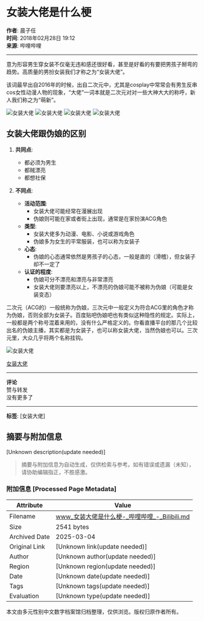 # 女装大佬是什么梗

**作者**: 晨子任  
**时间**: 2018年02月28日 19:12  
**来源**: 哔哩哔哩  

---

意为形容男生穿女装不仅毫无违和感还很好看，甚至是好看的有要把男孩子掰弯的趋势。高质量的男扮女装我们才称之为“女装大佬”。

该词最早出自2016年的时候，出自二次元中，尤其是cosplay中常常会有男生反串cos女性动漫人物的现象，“大佬”一词本就是二次元对对一些大神大大的称呼，新人我们称之为“萌新”。

![女装大佬](//i0.hdslb.com/bfs/article/541546e55e64d494914e1fd4fa756c915177ca0d.jpg@1192w.webp)
![女装大佬](//i0.hdslb.com/bfs/article/77c432162aeb18d87bbeee5941c36c91d9490a3e.jpg@1128w_1880h.webp)
![女装大佬](//i0.hdslb.com/bfs/article/966c34a56557f6a3a522da52cf5463484d89143d.jpg@1192w.webp)
![女装大佬](//i0.hdslb.com/bfs/article/2986c6cca74fe794e13990f35520937121f727c4.jpg@1192w.webp)

## 女装大佬跟伪娘的区别

1. **共同点**: 
   - 都必须为男生
   - 都贼漂亮
   - 都想社保
  
2. **不同点**:
   - **活动范围**: 
     - 女装大佬可能经常在漫展出现
     - 伪娘则可能在家或者街上出现，通常是在家扮演ACG角色
   - **类型**: 
     - 女装大佬多为动漫、电影、小说或游戏角色
     - 伪娘多为女生的平常服装，也可以称为女装子
   - **心态**: 
     - 伪娘的心态通常依然是男孩子的心态，一般是直的（滑稽），但女装子却不一定了
   - **认证的程度**: 
     - 伪娘可分不漂亮和漂亮与非常漂亮
     - 女装大佬则要漂亮以上，不漂亮的伪娘可能不被称为伪娘（可能是女装变态） 
  
二次元（ACG的）一般统称为伪娘，三次元中一般定义为符合ACG里的角色才称为伪娘，否则全部为女装子。百度贴吧伪娘吧也有类似这种隐性的规定。实际上，一般都是两个称号混着来用的，没有什么严格定义的。你看直播平台的那几个比较出名的伪娘主播，其实都是为女装子，也可以称女装大佬，当然伪娘也可以。三次元里，大众几乎将两个名称挂钩。

![女装大佬](//i0.hdslb.com/bfs/article/4df6c5c70eb72d691fba0b4b6e1822657f7bba78.png@1080w_1200h.webp)

[女装大佬](//search.bilibili.com/all?keyword=%E5%A5%B3%E8%A3%85%E5%A4%A7%E4%BD%AC)

---

**评论**  
赞与转发  
没有更多了  

---  

**标签**: [女装大佬]  
<!-- tcd_original_link https://www.bilibili.com/read/cv255829/ -->


## 摘要与附加信息

<!-- tcd_abstract -->
[Unknown description(update needed)]
<!-- tcd_abstract_end -->

> 摘要与附加信息为自动生成，仅供检索与参考。如有错误或遗漏（未知），请协助编辑指正，不胜感激。

### 附加信息 [Processed Page Metadata]

| Attribute       | Value                                  |
|-----------------|----------------------------------------|
| Filename        | www_女装大佬是什么梗-_哔哩哔哩_-_Bilibili.md                             |
| Size            | 2541 bytes                           |
| Archived Date   | 2025-03-04                             |
| Original Link   | [Unknown link(update needed)]                       |
| Author          | [Unknown author(update needed)]                               |
| Region          | [Unknown region(update needed)]                               |
| Date            | [Unknown date(update needed)]                                 |
| Tags            | [Unknown tags(update needed)]                                 |
| Evaluation            | [Unknown type(update needed)]                                 |
<!-- tcd_table_end -->

本文由多元性别中文数字档案馆归档整理，仅供浏览。版权归原作者所有。
